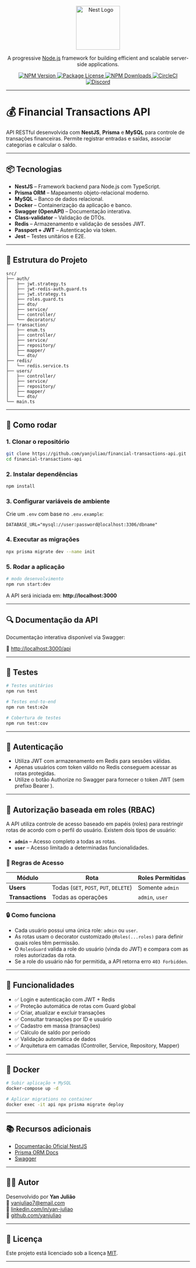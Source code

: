 <p align="center">
  <a href="http://nestjs.com/" target="blank">
    <img src="https://nestjs.com/img/logo-small.svg" width="120" alt="Nest Logo" />
  </a>
</p>

<p align="center">A progressive <a href="http://nodejs.org" target="_blank">Node.js</a> framework for building efficient and scalable server-side applications.</p>

<p align="center">
  <a href="https://www.npmjs.com/~nestjscore" target="_blank">
    <img src="https://img.shields.io/npm/v/@nestjs/core.svg" alt="NPM Version" />
  </a>
  <a href="https://www.npmjs.com/~nestjscore" target="_blank">
    <img src="https://img.shields.io/npm/l/@nestjs/core.svg" alt="Package License" />
  </a>
  <a href="https://www.npmjs.com/~nestjscore" target="_blank">
    <img src="https://img.shields.io/npm/dm/@nestjs/common.svg" alt="NPM Downloads" />
  </a>
  <a href="https://circleci.com/gh/nestjs/nest" target="_blank">
    <img src="https://img.shields.io/circleci/build/github/nestjs/nest/master" alt="CircleCI" />
  </a>
  <a href="https://discord.gg/G7Qnnhy" target="_blank">
    <img src="https://img.shields.io/badge/discord-online-brightgreen.svg" alt="Discord"/>
  </a>
</p>

---

# 💰 Financial Transactions API

API RESTful desenvolvida com **NestJS**, **Prisma** e **MySQL** para controle de transações financeiras. Permite registrar entradas e saídas, associar categorias e calcular o saldo.

---

## 📦 Tecnologias

- **NestJS** – Framework backend para Node.js com TypeScript.
- **Prisma ORM** – Mapeamento objeto-relacional moderno.
- **MySQL** – Banco de dados relacional.
- **Docker** – Containerização da aplicação e banco.
- **Swagger (OpenAPI)** – Documentação interativa.
- **Class-validator** – Validação de DTOs.
- **Redis** – Armazenamento e validação de sessões JWT.
- **Passport + JWT** – Autenticação via token.
- **Jest** – Testes unitários e E2E.

---

## 📁 Estrutura do Projeto

```
src/
├── auth/
│   ├── jwt.strategy.ts
│   ├── jwt-redis-auth.guard.ts
│   ├── jwt.strategy.ts
│   ├── roles.guard.ts
│   ├── dto/
│   ├── service/
│   ├── controller/
│   └── decorators/
├── transaction/
│   ├── enum.ts
│   ├── controller/
│   ├── service/
│   ├── repository/
│   ├── mapper/
│   └── dto/
├── redis/
│   └── redis.service.ts
├── users/
│   ├── controller/
│   ├── service/
│   ├── repository/
│   ├── mapper/
│   └── dto/
└── main.ts
```

---

## 🚀 Como rodar

### 1. Clonar o repositório

```bash
git clone https://github.com/yanjuliao/financial-transactions-api.git
cd financial-transactions-api
```

### 2. Instalar dependências

```bash
npm install
```

### 3. Configurar variáveis de ambiente

Crie um `.env` com base no `.env.example`:

```
DATABASE_URL="mysql://user:password@localhost:3306/dbname"
```

### 4. Executar as migrações

```bash
npx prisma migrate dev --name init
```

### 5. Rodar a aplicação

```bash
# modo desenvolvimento
npm run start:dev
```

A API será iniciada em: **http://localhost:3000**

---

## 🔍 Documentação da API

Documentação interativa disponível via Swagger:

📌 [http://localhost:3000/api](http://localhost:3000/api)

---

## 🧪 Testes

```bash
# Testes unitários
npm run test

# Testes end-to-end
npm run test:e2e

# Cobertura de testes
npm run test:cov
```

---

## 🔐 Autenticação

- Utiliza JWT com armazenamento em Redis para sessões válidas.
- Apenas usuários com token válido no Redis conseguem acessar as rotas protegidas.
- Utilize o botão Authorize no Swagger para fornecer o token JWT (sem prefixo Bearer ).

---

## 🔐 Autorização baseada em roles (RBAC)

A API utiliza controle de acesso baseado em papéis (roles) para restringir rotas de acordo com o perfil do usuário. Existem dois tipos de usuário:

- **`admin`** – Acesso completo a todas as rotas.
- **`user`** – Acesso limitado a determinadas funcionalidades.

### 📜 Regras de Acesso

| Módulo         | Rota                          | Roles Permitidas     |
|----------------|-------------------------------|-----------------------|
| **Users**      | Todas (`GET`, `POST`, `PUT`, `DELETE`) | Somente `admin`        |
| **Transactions** | Todas as operações             | `admin`, `user`        |


### 🔒 Como funciona

- Cada usuário possui uma única role: `admin` ou `user`.
- As rotas usam o decorator customizado `@Roles(...roles)` para definir quais roles têm permissão.
- O `RolesGuard` valida a role do usuário (vinda do JWT) e compara com as roles autorizadas da rota.
- Se a role do usuário não for permitida, a API retorna erro `403 Forbidden`.


---

## 📌 Funcionalidades

- ✅ Login e autenticação com JWT + Redis
- ✅ Proteção automática de rotas com Guard global
- ✅ Criar, atualizar e excluir transações
- ✅ Consultar transações por ID e usuário 
- ✅ Cadastro em massa (transações)
- ✅ Cálculo de saldo por período
- ✅ Validação automática de dados
- ✅ Arquitetura em camadas (Controller, Service, Repository, Mapper)

---

## 🐳 Docker

```bash
# Subir aplicação + MySQL
docker-compose up -d

# Aplicar migrations no container
docker exec -it api npx prisma migrate deploy
```

---

## 📚 Recursos adicionais

- [Documentação Oficial NestJS](https://docs.nestjs.com/)
- [Prisma ORM Docs](https://www.prisma.io/docs)
- [Swagger](https://swagger.io/tools/swagger-ui/)

---

## 👨‍💻 Autor

Desenvolvido por **Yan Julião**  
📧 yanjuliao7@email.com  
🔗 [linkedin.com/in/yan-juliao](https://linkedin.com/in/yan-juliao)  
🐙 [github.com/yanjuliao](https://github.com/yanjuliao)

---

## 📝 Licença

Este projeto está licenciado sob a licença [MIT](LICENSE).

---
